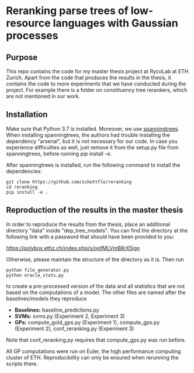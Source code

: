 # Reranking parse trees of low-resource languages with Gaussian processes

## Purpose

This repo contains the code for my master thesis project at RycoLab at ETH Zurich. Apart from the code that produces the results in the thesis,
it contains the code to more experiments that we have conducted during the project. For example there is a folder on constituency tree rerankers,
which are not mentioned in our work.

## Installation

Make sure that Python 3.7 is installed. Moreover, we use [spanningtrees](https://github.com/rycolab/spanningtrees). When installing spanningtrees, the authors had trouble installing the dependency "arsenal", but it is not necessary for our code. In case you experience difficulties as well, just remove it from the setup.py file from spanningtrees, before running pip install -e.

After spanningtrees is installed, run the following command to install the dependencies:

```
git clone https://github.com/schottflo/reranking
cd reranking
pip install -e .
```

## Reproduction of the results in the master thesis

In order to reproduce the results from the thesis, place an additional directory "data" inside "dep_tree_models".
You can find the directory at the following link with a password that should have been provided to you:

https://polybox.ethz.ch/index.php/s/opfMLVmB8rX5lgn

Otherwise, please maintain the structure of the directory as it is. Then run

```
python file_generator.py 
python oracle_stats.py
```

to create a pre-processed version of the data and all statistics that are not based on the computations of a model.
The other files are named after the baselines/models they reproduce

* **Baselines:** baseline_predictions.py
* **SVMs:** svms.py (Experiment 2, Experiment 3)
* **GPs:** compute_gold_gps.py (Experiment 1), compute_gps.py (Experiment 2), conf_reranking.py (Experiment 3)

Note that conf_reranking.py requires that compute_gps.py was run before.

All GP computations were run on Euler, the high performance computing cluster of ETH. Reproducibility can only be ensured when rerunning the scripts there.
